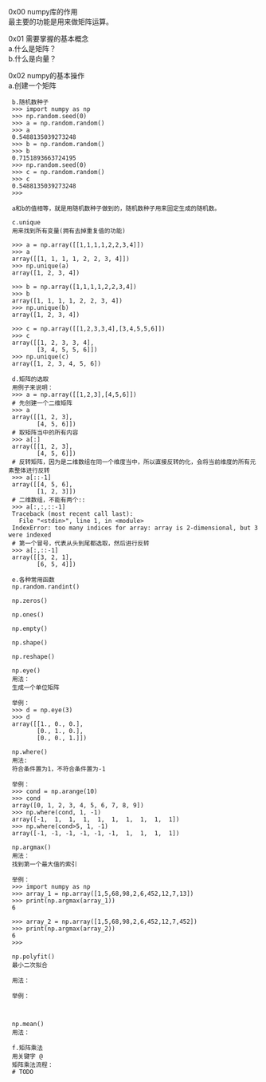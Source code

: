 0x00 numpy库的作用    
     最主要的功能是用来做矩阵运算。    


0x01 需要掌握的基本概念    
     a.什么是矩阵？    
     b.什么是向量？    


0x02 numpy的基本操作    
     a.创建一个矩阵    
     
     b.随机数种子    
     >>> import numpy as np    
     >>> np.random.seed(0)    
     >>> a = np.random.random()    
     >>> a    
     0.5488135039273248    
     >>> b = np.random.random()    
     >>> b    
     0.7151893663724195    
     >>> np.random.seed(0)    
     >>> c = np.random.random()    
     >>> c    
     0.5488135039273248    
     >>>    

     a和b的值相等，就是用随机数种子做到的，随机数种子用来固定生成的随机数。    
     
     c.unique    
     用来找到所有变量(拥有去掉重复值的功能)    
     
     >>> a = np.array([[1,1,1,1,2,2,3,4]])    
     >>> a    
     array([[1, 1, 1, 1, 2, 2, 3, 4]])    
     >>> np.unique(a)    
     array([1, 2, 3, 4])    

     >>> b = np.array([1,1,1,1,2,2,3,4])    
     >>> b    
     array([1, 1, 1, 1, 2, 2, 3, 4])    
     >>> np.unique(b)    
     array([1, 2, 3, 4])    

     >>> c = np.array([[1,2,3,3,4],[3,4,5,5,6]])    
     >>> c    
     array([[1, 2, 3, 3, 4],    
            [3, 4, 5, 5, 6]])    
     >>> np.unique(c)    
     array([1, 2, 3, 4, 5, 6])    
     
     d.矩阵的选取    
     用例子来说明：    
     >>> a = np.array([[1,2,3],[4,5,6]])    
     # 先创建一个二维矩阵    
     >>> a    
     array([[1, 2, 3],    
            [4, 5, 6]])    
     # 取矩阵当中的所有内容    
     >>> a[:]    
     array([[1, 2, 3],    
            [4, 5, 6]])    
     # 反转矩阵，因为是二维数组在同一个维度当中，所以直接反转的化，会将当前维度的所有元素整体进行反转    
     >>> a[::-1]    
     array([[4, 5, 6],    
            [1, 2, 3]])    
     # 二维数组，不能有两个::    
     >>> a[:,:,::-1]    
     Traceback (most recent call last):    
       File "<stdin>", line 1, in <module>    
     IndexError: too many indices for array: array is 2-dimensional, but 3 were indexed    
     # 第一个冒号，代表从头到尾都选取，然后进行反转    
     >>> a[:,::-1]    
     array([[3, 2, 1],    
            [6, 5, 4]])    

     e.各种常用函数    
     np.random.randint()    
     
     np.zeros()    
     
     np.ones()    
     
     np.empty()    
     
     np.shape()    
     
     np.reshape()    
     
     np.eye()    
     用法：    
     生成一个单位矩阵    
     
     举例：    
     >>> d = np.eye(3)    
     >>> d    
     array([[1., 0., 0.],    
            [0., 1., 0.],    
            [0., 0., 1.]])    
            
     np.where()    
     用法:    
     符合条件置为1，不符合条件置为-1    
     
     举例：    
     >>> cond = np.arange(10)    
     >>> cond    
     array([0, 1, 2, 3, 4, 5, 6, 7, 8, 9])    
     >>> np.where(cond, 1, -1)    
     array([-1,  1,  1,  1,  1,  1,  1,  1,  1,  1])    
     >>> np.where(cond>5, 1, -1)    
     array([-1, -1, -1, -1, -1, -1,  1,  1,  1,  1])    
     
     np.argmax()    
     用法：    
     找到第一个最大值的索引    
     
     举例：    
     >>> import numpy as np    
     >>> array_1 = np.array([1,5,68,98,2,6,452,12,7,13])    
     >>> print(np.argmax(array_1))    
     6    
     
     >>> array_2 = np.array([1,5,68,98,2,6,452,12,7,452])    
     >>> print(np.argmax(array_2))    
     6    
     >>>    
     
     np.polyfit()    
     最小二次拟合    
     
     用法：    
     
     举例：    
     
     
     
     np.mean()    
     用法：    
     
     f.矩阵乘法    
     用关键字 @    
     矩阵乘法流程：    
     # TODO    
